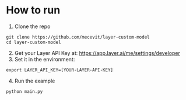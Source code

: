 # How to run

1. Clone the repo

```
git clone https://github.com/mecevit/layer-custom-model
cd layer-custom-model
```

2. Get your Layer API Key at: https://app.layer.ai/me/settings/developer
3. Set it in the environment:
```
export LAYER_API_KEY=[YOUR-LAYER-API-KEY]
```
4. Run the example
```
python main.py
```
